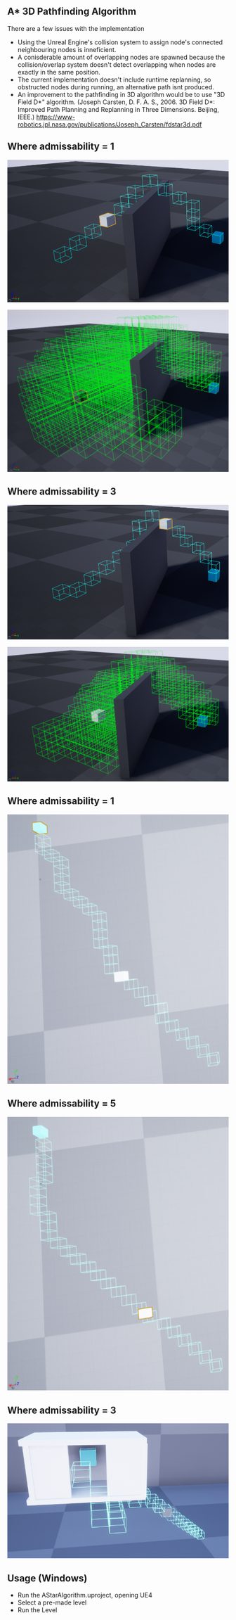 ## A* 3D Pathfinding Algorithm

There are a few issues with the implementation
* Using the Unreal Engine's collision system to assign node's connected neighbouring nodes is inneficient.  
* A conisderable amount of overlapping nodes are spawned because the collision/overlap system doesn't detect overlapping when nodes are exactly in the same position.  
* The current implementation doesn't include runtime replanning, so obstructed nodes during running, an alternative path isnt produced.
* An improvement to the pathfinding in 3D algorithm would be to use "3D Field D*" algorithm. (Joseph Carsten, D. F. A. S., 2006. 3D Field D*: Improved Path Planning and Replanning in Three Dimensions. Beijing, IEEE.)
https://www-robotics.jpl.nasa.gov/publications/Joseph_Carsten/fdstar3d.pdf


## Where admissability = 1

![output result](A1_E=1.png)

![output result](A2_E=1.png)

## Where admissability = 3

![output result](A3_E=3.png)

![output result](A4_E=3.png)

## Where admissability = 1

![output result](B1_E=1.png)

## Where admissability = 5

![output result](B1_E=5.png)

## Where admissability = 3

![output result](C1_E=3.png)

## Usage (Windows)
* Run the AStarAlgorithm.uproject, opening UE4
* Select a pre-made level
* Run the Level
